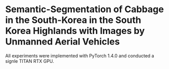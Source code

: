 # Semantic-Segmentation of Cabbage in the South-Korea in the South Korea Highlands with Images by Unmanned Aerial Vehicles

All experiments were implemented with PyTorch 1.4.0 and conducted a signle TITAN RTX GPU. 
